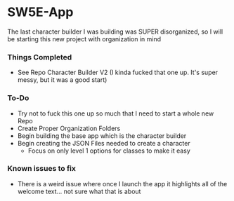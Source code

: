 # SW5E-App
The last character builder I was building was SUPER disorganized, so I will be starting this new project with organization in mind

### Things Completed
- See Repo Character Builder V2 (I kinda fucked that one up. It's super messy, but it was a good start)

### To-Do
- Try not to fuck this one up so much that I need to start a whole new Repo
- Create Proper Organization Folders
- Begin building the base app which is the character builder
- Begin creating the JSON Files needed to create a character
  - Focus on only level 1 options for classes to make it easy

### Known issues to fix
- There is a weird issue where once I launch the app it highlights all of the welcome text... not sure what that is about
